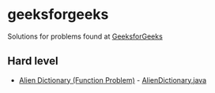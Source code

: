 # geeksforgeeks
Solutions for problems found at [GeeksforGeeks](https://geeksforgeeks.org)

## Hard level
* [Alien Dictionary (Function Problem)](https://practice.geeksforgeeks.org/problems/alien-dictionary/1) - [AlienDictionary.java](src/test/java/org/alexburchak/geeksforgeeks/hard/alien_dictionary/AlienDictionary.java)
